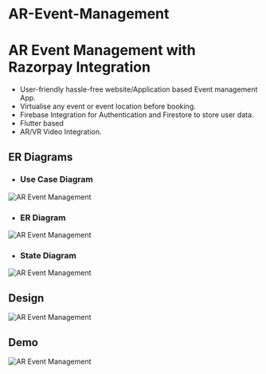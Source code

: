 # AR-Event-Management


# AR Event Management with Razorpay Integration

- User-friendly hassle-free website/Application based Event management App.
- Virtualise any event or event location before booking. 
- Firebase Integration for Authentication and Firestore to store user data.
- Flutter based
- AR/VR Video Integration. 
## ER Diagrams

- ### Use Case Diagram
<img src="images/usecase.png" alt="AR Event Management" >

- ### ER Diagram
<img src="images/ER.png" alt="AR Event Management" >

- ### State Diagram
<img src="images/State.png" alt="AR Event Management" >



## Design

<img src="images/design.png" alt="AR Event Management" >

## Demo

<img src="images/demo.gif" alt="AR Event Management" >


  
